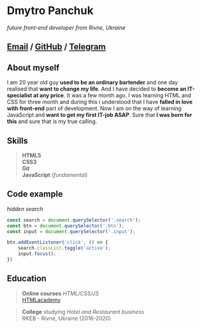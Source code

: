 Dmytro Panchuk
==========================
*future front-end developer from Rivne, Ukraine*

[Email](mailto:dmytropanchuk0@gmail.com) / [GitHub](https://github.com/DmitriiFrontEnd) / [Telegram](https://t.me/dmiittrrii)
----------------------------

## About myself

I am 20 year old guy **used to be an ordinary bartender** and one day realised that **want to change my life**. And I have decided to **become an IT-specialist at any price**. It was a few month ago. I was learning HTML and CSS for three month and during this i understood that I have **falled in love with front-end** part of development. 
Now I am on the way of learning JavaScript and **want to get my first IT-job ASAP**. 
Sure that **I was born for this** and sure that is my true calling. 

## Skills 

>**HTML5**\
>**CSS3**\
>**Git**\
>**JavaScript** (*fundamental*)

## Code example
*hidden search*

```JavaScript
const search = document.querySelector('.search');
const btn = document.querySelector('.btn');
const input = document.querySelector('.input');

btn.addEventListener('click', () => {
    search.classList.toggle('active');
    input.focus();
})
```


## Education

>**Online courses**  *HTML/CSS/JS*\
[HTMLacademy](https://htmlacademy.ru/profile/id1558961)

>**College** studying *Hotel and Restaurant business*\
RKEB - Rivne, Ukraine (2016-2020)
